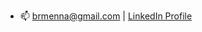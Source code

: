 - 📫 brmenna@gmail.com | [LinkedIn Profile](https://www.linkedin.com/in/bruno-menna-barreto-36a371160)

<!---
mennabruno/mennabruno is a ✨ special ✨ repository because its `README.md` (this file) appears on your GitHub profile.
You can click the Preview link to take a look at your changes.
--->
